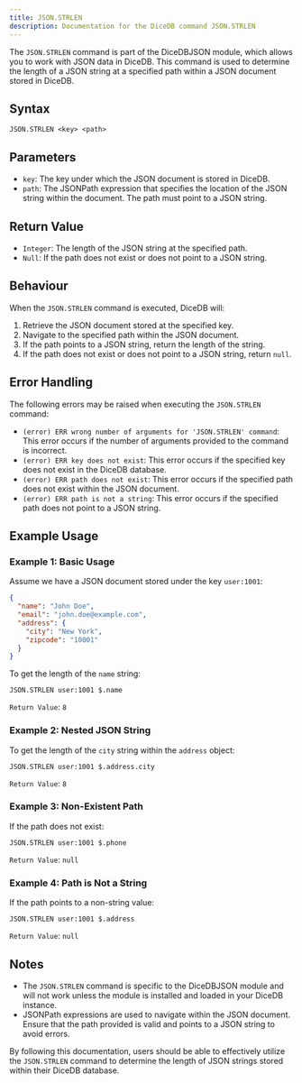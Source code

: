 ```yaml
---
title: JSON.STRLEN
description: Documentation for the DiceDB command JSON.STRLEN
---
```


The `JSON.STRLEN` command is part of the DiceDBJSON module, which allows you to work with JSON data in DiceDB. This command is used to determine the length of a JSON string at a specified path within a JSON document stored in DiceDB.

## Syntax

```plaintext
JSON.STRLEN <key> <path>
```

## Parameters

- `key`: The key under which the JSON document is stored in DiceDB.
- `path`: The JSONPath expression that specifies the location of the JSON string within the document. The path must point to a JSON string.

## Return Value

- `Integer`: The length of the JSON string at the specified path.
- `Null`: If the path does not exist or does not point to a JSON string.

## Behaviour

When the `JSON.STRLEN` command is executed, DiceDB will:

1. Retrieve the JSON document stored at the specified key.
1. Navigate to the specified path within the JSON document.
1. If the path points to a JSON string, return the length of the string.
1. If the path does not exist or does not point to a JSON string, return `null`.

## Error Handling

The following errors may be raised when executing the `JSON.STRLEN` command:

- `(error) ERR wrong number of arguments for 'JSON.STRLEN' command`: This error occurs if the number of arguments provided to the command is incorrect.
- `(error) ERR key does not exist`: This error occurs if the specified key does not exist in the DiceDB database.
- `(error) ERR path does not exist`: This error occurs if the specified path does not exist within the JSON document.
- `(error) ERR path is not a string`: This error occurs if the specified path does not point to a JSON string.

## Example Usage

### Example 1: Basic Usage

Assume we have a JSON document stored under the key `user:1001`:

```json
{
  "name": "John Doe",
  "email": "john.doe@example.com",
  "address": {
    "city": "New York",
    "zipcode": "10001"
  }
}
```

To get the length of the `name` string:

```plaintext
JSON.STRLEN user:1001 $.name
```

`Return Value`: `8`

### Example 2: Nested JSON String

To get the length of the `city` string within the `address` object:

```plaintext
JSON.STRLEN user:1001 $.address.city
```

`Return Value`: `8`

### Example 3: Non-Existent Path

If the path does not exist:

```plaintext
JSON.STRLEN user:1001 $.phone
```

`Return Value`: `null`

### Example 4: Path is Not a String

If the path points to a non-string value:

```plaintext
JSON.STRLEN user:1001 $.address
```

`Return Value`: `null`

## Notes

- The `JSON.STRLEN` command is specific to the DiceDBJSON module and will not work unless the module is installed and loaded in your DiceDB instance.
- JSONPath expressions are used to navigate within the JSON document. Ensure that the path provided is valid and points to a JSON string to avoid errors.

By following this documentation, users should be able to effectively utilize the `JSON.STRLEN` command to determine the length of JSON strings stored within their DiceDB database.


